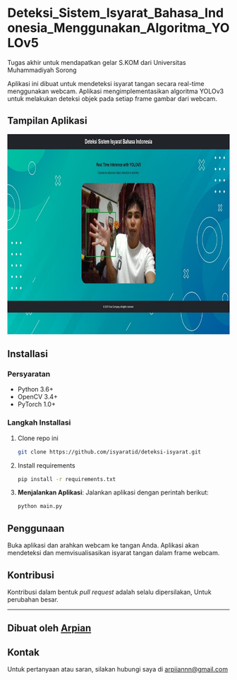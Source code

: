 # Deteksi_Sistem_Isyarat_Bahasa_Indonesia_Menggunakan_Algoritma_YOLOv5
Tugas akhir untuk mendapatkan gelar S.KOM dari Universitas Muhammadiyah Sorong

Aplikasi ini dibuat untuk mendeteksi isyarat tangan secara real-time menggunakan webcam. Aplikasi mengimplementasikan algoritma YOLOv3 untuk melakukan deteksi objek pada setiap frame gambar dari webcam. 
## Tampilan Aplikasi

![Tampilan Aplikasi](static/bg.jpeg)

## Installasi

### Persyaratan

- Python 3.6+ 
- OpenCV 3.4+
- PyTorch 1.0+

### Langkah Installasi

1. Clone repo ini 

   ```bash
   git clone https://github.com/isyaratid/deteksi-isyarat.git
   ```
2. Install requirements
    ```bash
    pip install -r requirements.txt
    ```
3. **Menjalankan Aplikasi**: Jalankan aplikasi dengan perintah berikut:
    ```bash
    python main.py
    ```

## Penggunaan
Buka aplikasi dan arahkan webcam ke tangan Anda. Aplikasi akan mendeteksi dan memvisualisasikan isyarat tangan dalam frame webcam.

## Kontribusi

Kontribusi dalam bentuk *pull request* adalah selalu dipersilakan, Untuk perubahan besar.

---
Dibuat oleh [Arpian](https://github.com/arfianaja)
---

## Kontak
Untuk pertanyaan atau saran, silakan hubungi saya di arpiiannn@gmail.com
